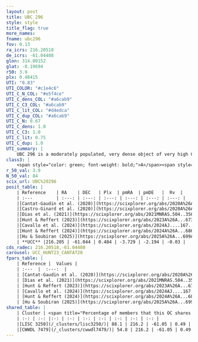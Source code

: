 ```yaml
---
layout: post
title: UBC 296
style: style
title_flag: true
more_names: 
fname: ubc296
fov: 0.13
ra_icrs: 216.20518
de_icrs: -61.04408
glon: 314.00152
glat: -0.19694
r50: 3.9
plx: 0.48415
UTI: "0.83"
UTI_COLOR: "#c1e4c6"
UTI_C_N_COL: "#e5f4ce"
UTI_C_dens_COL: "#a6cab9"
UTI_C_C3_COL: "#a6cab9"
UTI_C_lit_COL: "#d4edca"
UTI_C_dup_COL: "#a6cab9"
UTI_C_N: 0.67
UTI_C_dens: 1.0
UTI_C_C3: 1.0
UTI_C_lit: 0.75
UTI_C_dup: 1.0
UTI_summary: |
    UBC 296 is a moderately populated, very dense object of very high C3 quality. It is well-studied in the literature. This object shares a large percentage of members with 2 later reported entries.
class3: |
    <span style="color: green; font-weight: bold;">A</span><span style="color: green; font-weight: bold;">A</span>
r_50_val: 3.9
N_50_val: 84
scix_url: UBC%20296
posit_table: |
    | Reference    | RA    | DEC   | Plx  | pmRA  | pmDE   |  Rv  |
    | :---         | :---: | :---: | :---: | :---: | :---: | :---: |
    |[Cantat-Gaudin et al. (2020)](https://scixplorer.org/abs/2020A%26A...640A...1C) | 216.202 | -61.046 | 0.476 | -3.678 | -2.233 | -- |
    |[Castro-Ginard et al. (2020)](https://scixplorer.org/abs/2020A%26A...635A..45C) | 216.245 | -61.045 | 0.478 | -3.686 | -2.24 | -- |
    |[Dias et al. (2021)](https://scixplorer.org/abs/2021MNRAS.504..356D) | 216.234 | -61.048 | 0.452 | -3.692 | -2.244 | -- |
    |[Hunt & Reffert (2023)](https://scixplorer.org/abs/2023A%26A...673A.114H) | 216.171 | -61.056 | 0.495 | -3.752 | -2.225 | -41.582 |
    |[Cavallo et al. (2024)](https://scixplorer.org/abs/2024AJ....167...12C) | 216.244 | -61.037 | 0.494 | -- | -- | -- |
    |[Hunt & Reffert (2024)](https://scixplorer.org/abs/2024A%26A...686A..42H) | 216.171 | -61.056 | 0.495 | -3.752 | -2.225 | -41.582 |
    |[Hu & Soubiran (2025)](https://scixplorer.org/abs/2025A%26A...699A.246H) | 216.244 | -61.037 | -- | -- | -- | -- |
    | **UCC** |216.205 | -61.044 | 0.484 | -3.729 | -2.194 | -0.03 | 
cds_radec: 216.20518,-61.04408
carousel: UCC_HUNT23_CANTAT20
fpars_table: |
    | Reference |  Values |
    | :---  |  :---:  |
    | [Cantat-Gaudin et al. (2020)](https://scixplorer.org/abs/2020A%26A...640A...1C) | `AVNN=1.29, DMNN=11.52, AgeNN=8.4` |
    | [Dias et al. (2021)](https://scixplorer.org/abs/2021MNRAS.504..356D) | `Av=1.577, Dist=1971, logage=7.653, [Fe/H]=0.377` |
    | [Hunt & Reffert (2023)](https://scixplorer.org/abs/2023A%26A...673A.114H) | `AV50=1.431, diffAV50=0.87, MOD50=11.366, logAge50=8.016` |
    | [Cavallo et al. (2024)](https://scixplorer.org/abs/2024AJ....167...12C) | `AV50=1.04, dMod50=11.23, logAge50=8.77, [Fe/H]50=0.35` |
    | [Hunt & Reffert (2024)](https://scixplorer.org/abs/2024A%26A...686A..42H) | `MassJ=469.283` |
    | [Hu & Soubiran (2025)](https://scixplorer.org/abs/2025A%26A...699A.246H) | `MA22=-0.2, MA23f=-0.41, MZ23=-0.28, MK24=-0.11, MF24=-0.37` |
shared_table: |
    | Cluster | <span title="Percentage of members that this OC shares with the ones listed">%</span>   | RA   | DEC   | Plx   | pmRA  | pmDE  | Rv | UTI |
    | :-: | :-: |:-: | :-: | :-: | :-: | :-: | :-: | :-: |
    |[LISC 3250](/_clusters/lisc3250/)| 88.1 | 216.2 | -61.05 | 0.49 | -3.74 | -2.16 | -0.03 |0.11 |
    |[CWWDL 7479](/_clusters/cwwdl7479/)| 54.8 | 216.2 | -61.05 | 0.49 | -3.75 | -2.17 | -64.97 |0.0 |
---
```


